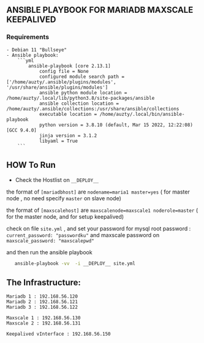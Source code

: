 ## ANSIBLE PLAYBOOK FOR MARIADB MAXSCALE KEEPALIVED

### Requirements

    - Debian 11 "Bullseye"
    - Ansible playbook:
        ```yml
            ansible-playbook [core 2.13.1]
                config file = None
                configured module search path = ['/home/auzty/.ansible/plugins/modules', '/usr/share/ansible/plugins/modules']
                ansible python module location = /home/auzty/.local/lib/python3.8/site-packages/ansible
                ansible collection location = /home/auzty/.ansible/collections:/usr/share/ansible/collections
                executable location = /home/auzty/.local/bin/ansible-playbook
                python version = 3.8.10 (default, Mar 15 2022, 12:22:08) [GCC 9.4.0]
                jinja version = 3.1.2
                libyaml = True
        ```

## HOW To Run

 - Check the Hostlist on `__DEPLOY__`

 the format of `[mariadbhost]` are `nodename=maria1 master=yes` ( for master node , no need specify `master` on slave node)

 the format of `[maxscalehost]` are `maxscalenode=maxscale1 noderole=master` ( for the master node, and for setup keepalived)

 check on file `site.yml` , and set your password for mysql root password : `current_password: "passwordku"` and maxscale password on `maxscale_password: "maxscalepwd"`

 and then run the ansible playbook

 ```bash
    ansible-playbook -vv  -i __DEPLOY__ site.yml
 ```

 ## The Infrastructure:

  ```
  Mariadb 1 : 192.168.56.120
  Mariadb 2 : 192.168.56.121
  Mariadb 3 : 192.168.56.122

  Maxscale 1 : 192.168.56.130
  Maxscale 2 : 192.168.56.131

  Keepalived vInterface : 192.168.56.150
  ```